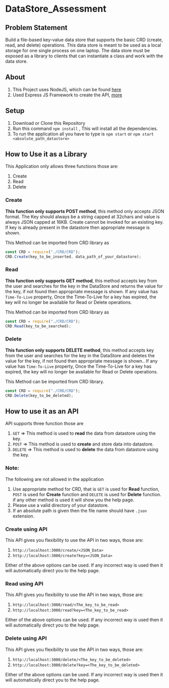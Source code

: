 # DataStore_Assessment

## Problem Statement

Build a file-based key-value data store that supports the basic CRD (create, read, and delete) operations. This data store is meant to be used as a local storage for one single process on one laptop. The data store must be exposed as a library to clients that can instantiate a class and work with the data store.

## About

1. This Project uses NodeJS, which can be found [here](https://nodejs.org/en/download/)
2. Used Express JS Framework to create the API, [more](https://expressjs.com/)

## Setup

1. Download or Clone this Repository
2. Run this command `npm install` , This will install all the dependencies.
3. To run the application all you have to type is `npm start` or `npm start <absolute_path_datastore>`

## How to Use it as a Library

This Application only allows three functions those are:

1. Create
2. Read
3. Delete

### <strong>Create</strong>

<strong>This function only supports POST method</strong>, this method only accepts JSON format. The Key should always be a string capped at 32chars and value is always JSON capped at 16KB. Create cannot be invoked for an existing key. If key is already present in the datastore then appropriate message is shown.

This Method can be imported from CRD library as

```javascript
const CRD = require("./CRD/CRD");
CRD.Create(key_to_be_inserted, data_path_of_your_datastore);
```

### <strong>Read</strong>

<strong>This function only supports GET method</strong>, this method accepts key from the user and searches for the key in the DataStore and returns the value for the key, if not found then appropriate message is shown. If any value has `Time-To-Live` property, Once the Time-To-Live for a key has expired,
the key will no longer be available for Read or Delete operations.

This Method can be imported from CRD library as

```javascript
const CRD = require("./CRD/CRD");
CRD.Read(key_to_be_searched);
```

### <strong>Delete</strong>

<strong>This function only supports DELETE method</strong>, this method accepts key from the user and searches for the key in the DataStore and deletes the value for the key, if not found then appropriate message is shown.. If any value has `Time-To-Live` property, Once the Time-To-Live for a key has expired,
the key will no longer be available for Read or Delete operations.

This Method can be imported from CRD library.

```javascript
const CRD = require("./CRD/CRD");
CRD.Delete(key_to_be_deleted);
```

## How to use it as an API

API supports three function those are

1. `GET` => This method is used to <strong>read</strong> the data from datastore using the key.
2. `POST` => This method is used to <strong>create</strong> and store data into datastore.
3. `DELETE` => This method is used to <strong>delete</strong> the data from datastore using the key.

### Note:

The following are not allowed in the application

1. Use appropriate method for CRD, that is `GET` is used for <strong>Read</strong> function, `POST` is used for <strong>Create</strong> function and `DELETE` is used for <strong>Delete</strong> function. if any other method is used it will show you the help page.
2. Please use a valid directory of your datastore.
3. If an absolute path is given then the file name should have `.json` extension.

### <strong>Create</strong> using API

This API gives you flexibility to use the API in two ways, those are:

1. `http://localhost:3000/create/<JSON_Data>`
2. `http://localhost:3000/create?key=<JSON_Data>`

Either of the above options can be used. If any incorrect way is used then it will automatically direct you to the help page.

### <strong>Read</strong> using API

This API gives you flexibility to use the API in two ways, those are:

1. `http://localhost:3000/read/<The_key_to_be_read>`
2. `http://localhost:3000/read?key=<The_key_to_be_read>`

Either of the above options can be used. If any incorrect way is used then it will automatically direct you to the help page.

### <strong>Delete</strong> using API

This API gives you flexibility to use the API in two ways, those are:

1. `http://localhost:3000/delete/<The_key_to_be_deleted>`
2. `http://localhost:3000/delete?key=<The_key_to_be_deleted>`

Either of the above options can be used. If any incorrect way is used then it will automatically direct you to the help page.
